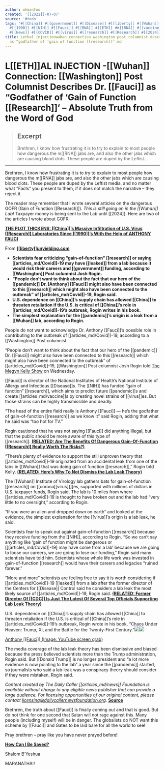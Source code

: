 ```yaml
---
author: ohmanfoo
created: '[[2022]]-07-07'
source: '#todo'
tags: '#[[China]] #[[government]] #[[Disease]] #[[liberty]] #[[Wuhan]] #[[2015]] #[[2020]] #[[covid-19]] #[[pandemic]]
  #[[1990]] #[[NIH]] #[[Fauci]] #[[RNA]] #[[ETH]] #m[[RNA]] #[[vaccine]] #[[leaked]] #[[Washington]] #[[corona[[virus]]]] #[[CDC]]
  #[[News]] #[[COVID]] #[[virus]] #[[research]] #[[Research]] #[[2024]] #[[1956]] #[[Donald Trump]] '
title: Lethal injectionwuhan connection washington post columnist describes dr. fauci
  as “godfather of ‘gain of function [[research]]’.md
---
```


# L[[ETH]]AL INJECTION -[[Wuhan]] Connection: [[Washington]] Post Columnist Describes Dr. [[Fauci]] as “Godfather of ‘Gain of Function [[Research]]’ – Absolute Truth from the Word of God

> ## Excerpt
> Brethren, I know how frustrating it is to try to explain to most people how dangerous the m[[RNA]] jabs are, and also the other jabs which are causing blood clots. These people are duped by the Leftist…

---
Brethren, I know how frustrating it is to try to explain to most people how dangerous the m[[RNA]] jabs are, and also the other jabs which are causing blood clots. These people are duped by the Leftist media, and no matter what “Facts” you present to them, if it does not match the narrative – they reject it.

The reader may remember that I wrote several articles on the dangerous GOFR (Gain of Function [[Research]]). _This is still going on in the [[Wuhan]] Lab!_ Taxpayer money is being sent to the Lab until [[2024]]. Here are two of the articles I wrote about GOFR:

[**THE PLOT THICKENS: [[China]]’s Massive Infiltration of U.S. Virus [[Research]] Laboratories Since [[1990]]’s With the Help of ANTHONY FAUCI**](https://grandmageri422.me/2021/03/20/the-plot-thickens-chinas-massive-infiltration-of-u-s-[[virus]]-[[research]]-laboratories-since-[[1990]]s-with-the-help-of-anthony-fauci/)

From [](https://[[liberty]]unyielding.com/2021/04/16/wuhan-connection-wapo-columnist-describes-dr-fauci-as-godfather-of-gain-of-function/) **[[[liberty]]unyielding.com](http://[[liberty]]unyielding.com/)**

-   **Scientists fear criticizing “gain-of-function” [[research]] or saying [[articles_md/Covid]]-19 may have [[leaked]] from a lab because it would risk their careers and [[government]] funding, according to [[Washington]] Post columnist Josh Rogin.**
-   **“People don’t want to think about the fact that our hero of the [[pandemic]] Dr. \[Anthony\] [[Fauci]] might also have been connected to this [[research]] which might also have been connected to the outbreak” of [[articles_md/Covid]]-19, Rogin said.**
-   **U.S. dependence on [[China]]’s supply chain has allowed [[China]] to threaten retaliation if the U.S. is critical of [[China]]’s role in [[articles_md/Covid]]-19’s outbreak, Rogin writes in his book.**
-   **The simplest explanation for the [[pandemic]]’s origin is a leak from a [[Wuhan]] lab, according to Rogin.**

People do not want to acknowledge Dr. Anthony [[Fauci]]’s possible role in contributing to the outbreak of [[articles_md/Covid]]-19, according to a [[Washington]] Post columnist.

“People don’t want to think about the fact that our hero of the [[pandemic]] Dr. [[Fauci]] might also have been connected to this [[research]] which might also have been connected to the outbreak” of [[articles_md/Covid]]-19, [[Washington]] Post columnist Josh Rogin told [The Megyn Kelly Show](https://twitter.com/MegynKellyShow/status/13823469024[[1956]]6592) on Wednesday.

[[Fauci]] is director of the National Institutes of Health’s National Institute of Allergy and Infectious [[Disease]]s. The [[NIH]] has funded “gain of function” [[research]], which aims to predict future [[pandemic]]s and create [[articles_md/vaccine]]s by creating novel strains of [[virus]]es. But those strains can be highly transmissible and deadly.

“The head of the entire field really is Anthony [[Fauci]] — he’s the godfather of gain-of-function [[research]] as we know it” said Rogin, adding that what he said was “too hot for TV.”

Rogin cautioned that he was not saying [[Fauci]] did anything illegal, but that the public should be more aware of this type of [[research]]. **[(RELATED: Are The Benefits Of Dangerous Gain-Of-Function [[Research]] Really Worth The Risks?)](https://dailycaller.com/2021/02/24/gain-of-function-[[research]]-[[covid-19]]-[[corona[[virus]]]]-wuhan-china/)**

“There’s plenty of evidence to support the still unproven theory that [[articles_md/Covid]]-19 originated from an accidental leak from one of the labs in [[Wuhan]] that was doing gain of function [[research]],” Rogin told Kelly. **[(RELATED: Here’s Why To Not Dismiss the Lab Leak Theory)](https://dailycaller.com/2021/04/09/lab-leak-theory-evidence-criticism-world-health-organization/)**

The [[Wuhan]] Institute of Virology lab gathers bats for gain-of-function [[research]] on [[corona[[virus]]]]es, supported with millions of dollars in U.S. taxpayer funds, Rogin said. The lab is 10 miles from where [[articles_md/Covid]]-19 is thought to have broken out and the lab had “very little to no oversight,” according to Rogin.

“If you were an alien and dropped down on earth” and looked at the evidence, the simplest explanation for the [[virus]]’s origin is a lab leak, he said.

Scientists fear to speak out against gain-of-function [[research]] because they receive funding from the [[NIH]], according to Rogin. “So we can’t say anything like ‘gain of function might be dangerous or \[[[articles_md/Covid]]-19\] may have come from a lab’ because we are going to loose our careers, we are going to lose our funding,” Rogin said many scientists have told him. Scientists whose whole life work was invested in gain-of-function [[research]] would have their careers and legacies “ruined forever.”

“More and more” scientists are feeling free to say it is worth considering if [[articles_md/Covid]]-19 [[leaked]] from a lab after the former director of the Centers for [[Disease]] Control said he considers a lab leak the most likely source of [[articles_md/Covid]]-19, Rogin said. **[(RELATED: Former Director Of [[CDC]] Is Just The Latest Of Several Top Officials Supporting Lab Leak Theory)](https://dailycaller.com/2021/03/26/robert-redfield-former-cdc-director-lab-leak-theory-[[corona[[virus]]]]/)**

U.S. dependence on [[China]]’s supply chain has allowed [[China]] to threaten retaliation if the U.S. is critical of [[China]]’s role in [[articles_md/Covid]]-19’s outbreak, Rogin wrote in his book, “Chaos Under Heaven: Trump, Xi, and the Battle for the Twenty-First Century.”[![](https://ci5.googleusercontent.com/proxy/LM9J5u0l-F7oeAz4wWATp8xj1mCxnquUbXsmGOlRbpsvNOfx92e4Q_WeAStkNePVNW-puLxSvfQbcIiZcGAO5Ukuu8AwDF_DIFp__31ThpUjGbvnRlM3s-AAtE_pw9azTLYbYwqp=s0-d-e1-ft?is-pending-load=1#https://[[liberty]]unyielding.com/wp-content/uploads/[[2020]]/03/Anthony-[[Fauci]]-1024x576.jpg)![](https://ci5.googleusercontent.com/proxy/LM9J5u0l-F7oeAz4wWATp8xj1mCxnquUbXsmGOlRbpsvNOfx92e4Q_WeAStkNePVNW-puLxSvfQbcIiZcGAO5Ukuu8AwDF_DIFp__31ThpUjGbvnRlM3s-AAtE_pw9azTLYbYwqp=s0-d-e1-ft#https://[[liberty]]unyielding.com/wp-content/uploads/[[2020]]/03/Anthony-[[Fauci]]-1024x576.jpg)](https://[[liberty]]unyielding.com/wp-content/uploads/[[2020]]/03/Anthony-[[Fauci]].jpg)

[Anthony [[Fauci]] (Image: YouTube screen grab)](https://[[liberty]]unyielding.com/wp-content/uploads/[[2020]]/03/Anthony-[[Fauci]].jpg)

The media coverage of the lab leak theory has been dismissive and biased because the press believed scientists more than the Trump administration, Rogin said. But [[Donald Trump]] is no longer president and “a lot more evidence is now pointing to the lab” a year since the [[pandemic]] started, so journalists who said a lab leak was a conspiracy theory should consider if they were mistaken, Rogin said.

_Content created by The Daily Caller [[articles_md/news]] Foundation is available without charge to any eligible news publisher that can provide a large audience. For licensing opportunities of our original content, please contact [licensing@dailycallernewsfoundation.org](mailto:licensing@dailycallernewsfoundation.org)._ [**Source**](http://[[liberty]]unyielding.com/)

Brethren, the truth about [[Fauci]] is finally coming out and that is good. But do not think for one second that Satan will not rage against this. Many people (including myself) will be in danger. The globalists do NOT want this scheme by [[Fauci]] and Gates to be laid bare for all the world to see!

Pray brethren – pray like you have never prayed before!

[**How Can I Be Saved?**](https://grandmageri422.me/[[2015]]/04/08/how-can-i-be-saved/)

Shalom B’Yeshua

MARANATHA!!